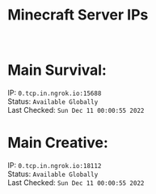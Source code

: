 
# Minecraft Server IPs

</br><h1>Main Survival:</h1>IP: `0.tcp.in.ngrok.io:15688` </br> Status: `Available Globally` </br> Last Checked: `Sun Dec 11 00:00:55 2022`
</br><h1>Main Creative:</h1>IP: `0.tcp.in.ngrok.io:18112` </br> Status: `Available Globally` </br> Last Checked: `Sun Dec 11 00:00:55 2022`
